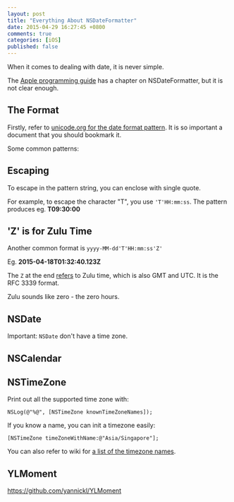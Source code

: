 ```yaml
---
layout: post
title: "Everything About NSDateFormatter"
date: 2015-04-29 16:27:45 +0800
comments: true
categories: [iOS]
published: false
---
```


When it comes to dealing with date, it is never simple.

The [Apple programming guide](https://developer.apple.com/library/ios/documentation/Cocoa/Conceptual/DataFormatting/Articles/dfDateFormatting10_4.html) has a chapter on NSDateFormatter, but it is not clear enough.


<!-- more -->

## The Format

Firstly, refer to [unicode.org for the date format pattern](http://unicode.org/reports/tr35/tr35-6.html#Date_Format_Patterns).  It is so important a document that you should bookmark it.

Some common patterns:



## Escaping

To escape in the pattern string, you can enclose with single quote.

For example, to escape the character "T", you use `'T'HH:mm:ss`. The pattern produces eg. **T09:30:00**



## 'Z' is for Zulu Time

Another common format is `yyyy-MM-dd'T'HH:mm:ss'Z'`

Eg. **2015-04-18T01:32:40.123Z**

The `Z` at the end [refers](http://stackoverflow.com/questions/9706688/what-does-the-z-mean-in-unix-timestamp-120314170138z) to Zulu time, which is also GMT and UTC. It is the RFC 3339 format.

Zulu sounds like zero - the zero hours.


## NSDate

Important: `NSDate` don't have a time zone.



## NSCalendar


## NSTimeZone

Print out all the supported time zone with:

    NSLog(@"%@", [NSTimeZone knownTimeZoneNames]);

If you know a name, you can init a timezone easily:

    [NSTimeZone timeZoneWithName:@"Asia/Singapore"];

You can also refer to wiki for [a list of the timezone names](https://en.wikipedia.org/wiki/List_of_tz_database_time_zones).


## YLMoment

https://github.com/yannickl/YLMoment
